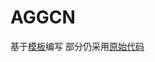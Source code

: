 # AGGCN
基于[模板](https://github.com/DevilExileSu/pytorch-template)编写
部分仍采用[原始代码](https://github.com/Cartus/AGGCN)
